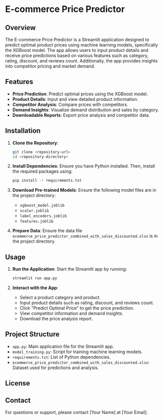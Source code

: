 # E-commerce Price Predictor

## Overview

The E-commerce Price Predictor is a Streamlit application designed to predict optimal product prices using machine learning models, specifically the XGBoost model. The app allows users to input product details and receive price predictions based on various features such as category, rating, discount, and reviews count. Additionally, the app provides insights into competitor pricing and market demand.

## Features

- **Price Prediction**: Predict optimal prices using the XGBoost model.
- **Product Details**: Input and view detailed product information.
- **Competitor Analysis**: Compare prices with competitors.
- **Demand Insights**: Visualize demand distribution and sales by category.
- **Downloadable Reports**: Export price analysis and competitor data.

## Installation

1. **Clone the Repository**:
   ```bash
   git clone <repository-url>
   cd <repository-directory>
   ```

2. **Install Dependencies**:
   Ensure you have Python installed. Then, install the required packages using:
   ```bash
   pip install -r requirements.txt
   ```

3. **Download Pre-trained Models**:
   Ensure the following model files are in the project directory:
   - `xgboost_model.joblib`
   - `scaler.joblib`
   - `label_encoders.joblib`
   - `features.joblib`

4. **Prepare Data**:
   Ensure the data file `ecommerce_price_predictor_combined_with_sales_discounted.xlsx` is in the project directory.

## Usage

1. **Run the Application**:
   Start the Streamlit app by running:
   ```bash
   streamlit run app.py
   ```

2. **Interact with the App**:
   - Select a product category and product.
   - Input product details such as rating, discount, and reviews count.
   - Click "Predict Optimal Price" to get the price prediction.
   - View competitor information and demand insights.
   - Download the price analysis report.

## Project Structure

- `app.py`: Main application file for the Streamlit app.
- `model_training.py`: Script for training machine learning models.
- `requirements.txt`: List of Python dependencies.
- `ecommerce_price_predictor_combined_with_sales_discounted.xlsx`: Dataset used for predictions and analysis.


## License



## Contact

For questions or support, please contact [Your Name] at [Your Email]. 
